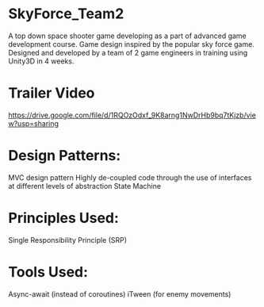 # SkyForce_Team2
A top down space shooter game developing as a part of advanced game development course.
Game design inspired by the popular sky force game.
Designed and developed by a team of 2 game engineers in training using Unity3D in 4 weeks.

# Trailer Video
https://drive.google.com/file/d/1RQOzOdxf_9K8arng1NwDrHb9bq7tKjzb/view?usp=sharing

# Design Patterns:
MVC design pattern
Highly de-coupled code through the use of interfaces at different levels of abstraction
State Machine

# Principles Used:
Single Responsibility Principle (SRP)

# Tools Used:
Async-await (instead of coroutines)
iTween (for enemy movements)
